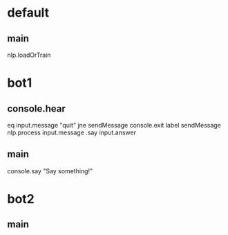 # default

## main
nlp.loadOrTrain

# bot1

## console.hear
eq input.message "quit"
jne sendMessage
console.exit
label sendMessage
nlp.process input.message
.say input.answer

## main
console.say "Say something!"

# bot2

## main

